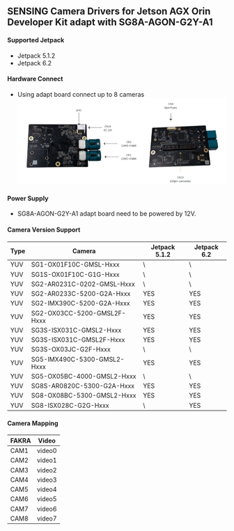 ## SENSING Camera Drivers for Jetson AGX Orin Developer Kit adapt with SG8A-AGON-G2Y-A1

#### Supported Jetpack

* Jetpack 5.1.2
* Jetpack 6.2

#### Hardware Connect

* Using adapt board connect up to 8 cameras
  ![atl text](../../Picture/SENSING%20Deserializer%20Adapt%20Board/SG8A-AGON-G2Y-A1.png)

#### Power Supply

* SG8A-AGON-G2Y-A1 adapt board need to be powered by 12V.

#### Camera Version Support

| Type | Camera                      | Jetpack 5.1.2 | Jetpack 6.2   |
| ---- | --------------------------- | ------------- | ------------- |
| YUV  | SG1-OX01F10C-GMSL-Hxxx      | \             | \             |
| YUV  | SG1S-OX01F10C-G1G-Hxxx      | \             | \             |
| YUV  | SG2-AR0231C-0202-GMSL-Hxxx  | \             | \             |
| YUV  | SG2-AR0233C-5200-G2A-Hxxx   | YES           | YES           |
| YUV  | SG2-IMX390C-5200-G2A-Hxxx   | YES           | YES           |
| YUV  | SG2-OX03CC-5200-GMSL2F-Hxxx | YES           | YES           |
| YUV  | SG3S-ISX031C-GMSL2-Hxxx     | YES           | YES           |
| YUV  | SG3S-ISX031C-GMSL2F-Hxxx    | YES           | YES           |
| YUV  | SG3S-OX03JC-G2F-Hxxx        | \             | \             |
| YUV  | SG5-IMX490C-5300-GMSL2-Hxxx | YES           | YES           |
| YUV  | SG5-OX05BC-4000-GMSL2-Hxxx  | \             | \             |
| YUV  | SG8S-AR0820C-5300-G2A-Hxxx  | YES           | YES           |
| YUV  | SG8-OX08BC-5300-GMSL2-Hxxx  | YES           | YES           |
| YUV  | SG8-ISX028C-G2G-Hxxx        | \             | YES           |


#### Camera Mapping

| FAKRA | Video  |
| ----- | ------ |
| CAM1  | video0 |
| CAM2  | video1 |
| CAM3  | video2 |
| CAM4  | video3 |
| CAM5  | video4 |
| CAM6  | video5 |
| CAM7  | video6 |
| CAM8  | video7 |
